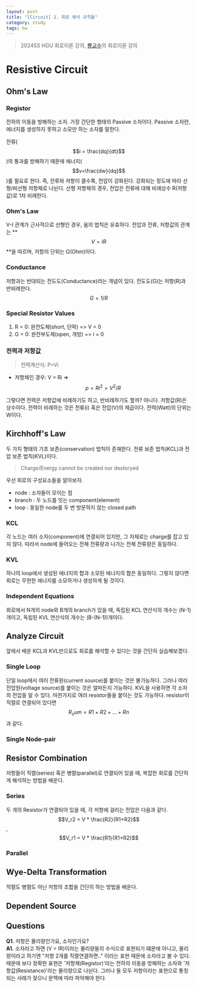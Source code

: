 ```yaml
---
layout: post
title: "[Circuit] 2. 회로 해석 규칙들"
category: study
tags: hw
---
```


> 2024SS HGU 회로이론 강의, [뽕교수]의 회로이론 강의

# Resistive Circuit
## Ohm's Law
### Registor
전하의 이동을 방해하는 소자. 가장 간단한 형태의 Passive 소자이다.
Passive 소자란, 에너지를 생성하지 못하고 소모만 하는 소자를 말한다.

전류($$i = \frac{dq}{dt}$$)의 통과를 방해하기 때문에 에너지($$v=\frac{dw}{dq}$$)를 필요로 한다.
즉, 전류와 저항이 클수록, 전압이 강화된다.
강화되는 정도에 따라 선형/비선형 저항체로 나뉜다.
선형 저항체의 경우, 전압은 전류에 대해 비례상수 R(저항값)로 1차 비례한다. 
### Ohm's Law
V-I 관계가 근사적으로 선형인 경우, 옴의 법칙은 유효하다.
전압과 전류, 저항값의 관계는 **$$V=IR$$**을 따르며, 저항의 단위는 Ω(Ohm)이다.
<!--more-->
### Conductance
저항과는 반대되는 전도도(Conductance)라는 개념이 있다. 전도도(G)는 저항(R)과 반비례한다. $$G=1/R$$
### Special Resistor Values
1) R = 0: 완전도체(short, 단락)     => V = 0
2) G = 0: 완전부도체(open, 개방)    => i = 0
### 전력과 저항값
> 전력계산식: P=Vi

* 저항체인 경우: V = Ri => $$p = Ri^2 = V^2/R$$

그렇다면 전력은 저항값에 비례하기도 하고, 반비례하기도 할까? 아니다. 저항값(R)은 상수이다.
전력이 비례하는 것은 전류(i) 혹은 전압(V)의 제곱이다.
전력(Watt)의 단위는 W이다.
 
## Kirchhoff's Law
두 가지 형태의 기초 보존(conservation) 법칙이 존재한다.
전류 보존 법칙(KCL)과 전압 보존 법칙(KVL)이다.

> Charge/Energy cannot be created nor destoryed

우선 회로의 구성요소들을 알아보자.
* node : 소자들이 모이는 점
* branch : 두 노드를 잇는 component(element)
* loop : 동일한 node를 두 번 방문하지 않는 closed path

### KCL
각 노드는 여러 소자(component)에 연결되어 있지만, 그 자체로는 charge를 잡고 있지 않다.
따라서 node에 들어오는 전체 전류량과 나가는 전체 전류량은 동일하다.
### KVL
하나의 loop에서 생성된 에너지의 합과 소모된 에너지의 합은 동일하다.
그렇지 않다면 회로는 무한한 에너지를 소모하거나 생성하게 될 것이다.
### Independent Equations
회로에서 N개의 node와 B개의 branch가 있을 때,
독립된 KCL 연산식의 개수는 (N-1)개이고,
독립된 KVL 연산식의 개수는 (B-(N-1))개이다.


## Analyze Circuit
앞에서 배운 KCL과 KVL만으로도 회로를 해석할 수 있다는 것을 간단히 실습해보겠다.
### Single Loop
단일 loop에서 여러 전류원(current source)를 붙이는 것은 불가능하다. 그러나 여러 전압원(voltage source)를 붙이는 것은 얼마든지 가능하다. KVL을 사용하면 각 소자의 전압을 알 수 있다.
마찬가지로 여러 resistor들을 붙이는 것도 가능하다. resistor이 직렬로 연결되어 있다면 $$R_sum = R1 + R2 + ... + Rn$$과 같다.
### Single Node-pair

## Resistor Combination
저항들이 직렬(series) 혹은 병렬(parallel)로 연결되어 있을 때, 복잡한 회로를 간단하게 해석하는 방법을 배운다.
### Series
두 개의 Resistor가 연결되어 있을 때, 각 저항에 걸리는 전압은 다음과 같다.
$$V_r2 = V * \frac{R2}{R1+R2}$$, $$V_r1 = V * \frac{R1}{R1+R2}$$

### Parallel

## Wye-Delta Transformation
직렬도 병렬도 아닌 저항의 조합을 간단히 하는 방법을 배운다.

## Dependent Source

## Questions
**Q1.** 저항은 물리량인가요, 소자인가요? <br>
**A1.** 소자라고 하면 (V = IR)이라는 물리량들의 수식으로 표현되기 떄문에 아니고, 물리량이라고 하기엔 "저항 2개를 직렬연결하면.." 이라는 표현 때문에 소자라고 볼 수 있다.
때문에 보다 정확한 표현은 '저항체(Registor)'라는 전하의 이동을 방해하는 소자와 '저항값(Resistance)'라는 물리량으로 나뉜다. 그러나 둘 모두 저항이라는 표현으로 통칭되는 사례가 잦으니 문맥에 따라 파악해야 한다.


<!-- Links -->
[뽕교수]: https://youtube.com/playlist?list=PL4mqT4nB0TyA4K1BcxGJTP3izKWlN_7Eh&si=OQAmnGDBhNtx30PH
